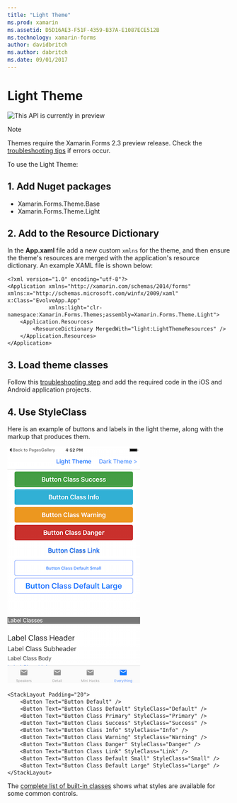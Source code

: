 ```yaml
---
title: "Light Theme"
ms.prod: xamarin
ms.assetid: D5D16AE3-F51F-4359-B37A-E1087ECE512B
ms.technology: xamarin-forms
author: davidbritch
ms.author: dabritch
ms.date: 09/01/2017
---
```


# Light Theme

![](~/media/shared/preview.png "This API is currently in preview")

> [!NOTE]
> Themes require the Xamarin.Forms 2.3 preview release. Check the
[troubleshooting tips](~/xamarin-forms/user-interface/themes/index.md) if errors occur.

To use the Light Theme:

## 1. Add Nuget packages

* Xamarin.Forms.Theme.Base
* Xamarin.Forms.Theme.Light

## 2. Add to the Resource Dictionary

In the **App.xaml** file add a new custom `xmlns` for the theme, and then
ensure the theme's resources are merged with the application's resource dictionary.
An example XAML file is shown below:

```xaml
<?xml version="1.0" encoding="utf-8"?>
<Application xmlns="http://xamarin.com/schemas/2014/forms" xmlns:x="http://schemas.microsoft.com/winfx/2009/xaml" x:Class="EvolveApp.App"
             xmlns:light="clr-namespace:Xamarin.Forms.Themes;assembly=Xamarin.Forms.Theme.Light">
    <Application.Resources>
        <ResourceDictionary MergedWith="light:LightThemeResources" />
    </Application.Resources>
</Application>
```

## 3. Load theme classes

Follow this [troubleshooting step](~/xamarin-forms/user-interface/themes/index.md)
and add the required code in the iOS and Android application projects.

## 4. Use StyleClass

Here is an example of buttons and labels in the light theme,
along with the markup that produces them.

[![](light-images/light-theme-sml.png "Buttons and Labels in the Light Theme")](light-images/light-theme.png#lightbox "Buttons and Labels in the Light Theme")

```xaml
<StackLayout Padding="20">
	<Button Text="Button Default" />
	<Button Text="Button Class Default" StyleClass="Default" />
	<Button Text="Button Class Primary" StyleClass="Primary" />
	<Button Text="Button Class Success" StyleClass="Success" />
	<Button Text="Button Class Info" StyleClass="Info" />
	<Button Text="Button Class Warning" StyleClass="Warning" />
	<Button Text="Button Class Danger" StyleClass="Danger" />
	<Button Text="Button Class Link" StyleClass="Link" />
	<Button Text="Button Class Default Small" StyleClass="Small" />
	<Button Text="Button Class Default Large" StyleClass="Large" />
</StackLayout>
```

The [complete list of built-in classes](~/xamarin-forms/user-interface/themes/index.md)
shows what styles are available for some common controls.

